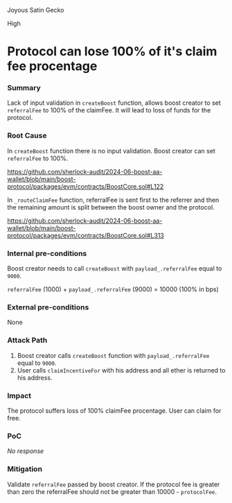 Joyous Satin Gecko

High

# Protocol can lose 100% of it's claim fee procentage

### Summary

Lack of input validation in `createBoost` function, allows boost creator to set `referralFee` to 100% of the claimFee. It will lead to loss of funds for the protocol.

### Root Cause

In `createBoost` function there is no input validation. Boost creator can set `referralFee` to 100%.

https://github.com/sherlock-audit/2024-06-boost-aa-wallet/blob/main/boost-protocol/packages/evm/contracts/BoostCore.sol#L122

In `_routeClaimFee` function, referralFee is sent first to the referrer and then the remaining amount is split between the boost owner and the protocol.

https://github.com/sherlock-audit/2024-06-boost-aa-wallet/blob/main/boost-protocol/packages/evm/contracts/BoostCore.sol#L313

### Internal pre-conditions

Boost creator needs to call `createBoost` with `payload_.referralFee` equal to `9000`.

`referralFee` (1000) + `payload_.referralFee` (9000) = 10000 (100% in bps)


### External pre-conditions

None

### Attack Path

1. Boost creator calls `createBoost` function with `payload_.referralFee` equal to `9000`.
2. User calls `claimIncentiveFor` with his address and all ether is returned to his address.

### Impact

The protocol suffers loss of 100% claimFee procentage. User can claim for free.

### PoC

_No response_

### Mitigation

Validate `referralFee` passed by boost creator. If the protocol fee is greater than zero the referralFee should not be greater than 10000 - `protocolFee`.